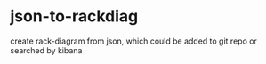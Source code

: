 # json-to-rackdiag
create rack-diagram from json, which could be added to git repo or searched by kibana
